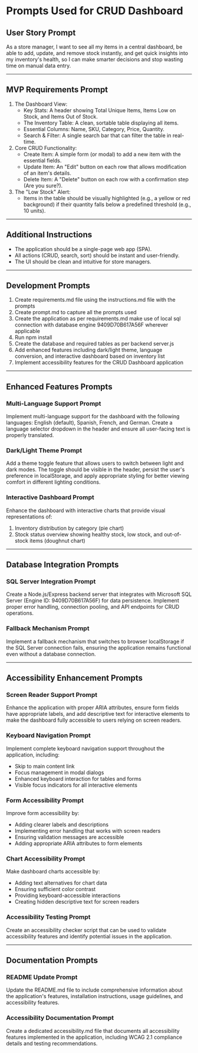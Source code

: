 # Prompts Used for CRUD Dashboard

## User Story Prompt

As a store manager, I want to see all my items in a central dashboard, be able to add, update, and remove stock instantly, and get quick insights into my inventory's health, so I can make smarter decisions and stop wasting time on manual data entry.

---

## MVP Requirements Prompt

1. The Dashboard View:
   - Key Stats: A header showing Total Unique Items, Items Low on Stock, and Items Out of Stock.
   - The Inventory Table: A clean, sortable table displaying all items.
   - Essential Columns: Name, SKU, Category, Price, Quantity.
   - Search & Filter: A single search bar that can filter the table in real-time.
2. Core CRUD Functionality:
   - Create Item: A simple form (or modal) to add a new item with the essential fields.
   - Update Item: An "Edit" button on each row that allows modification of an item's details.
   - Delete Item: A "Delete" button on each row with a confirmation step (Are you sure?).
3. The "Low Stock" Alert:
   - Items in the table should be visually highlighted (e.g., a yellow or red background) if their quantity falls below a predefined threshold (e.g., 10 units).

---

## Additional Instructions

- The application should be a single-page web app (SPA).
- All actions (CRUD, search, sort) should be instant and user-friendly.
- The UI should be clean and intuitive for store managers.

---

## Development Prompts

1. Create requirements.md file using the instructions.md file with the prompts
2. Create prompt.md to capture all the prompts used
3. Create the application as per requirements.md make use of local sql connection with database engine 9409D70B617A56F wherever applicable
4. Run npm install
5. Create the database and required tables as per backend server.js
6. Add enhanced features including dark/light theme, language conversion, and interactive dashboard based on inventory list
7. Implement accessibility features for the CRUD Dashboard application

---

## Enhanced Features Prompts

### Multi-Language Support Prompt
Implement multi-language support for the dashboard with the following languages: English (default), Spanish, French, and German. Create a language selector dropdown in the header and ensure all user-facing text is properly translated.

### Dark/Light Theme Prompt
Add a theme toggle feature that allows users to switch between light and dark modes. The toggle should be visible in the header, persist the user's preference in localStorage, and apply appropriate styling for better viewing comfort in different lighting conditions.

### Interactive Dashboard Prompt
Enhance the dashboard with interactive charts that provide visual representations of:
1. Inventory distribution by category (pie chart)
2. Stock status overview showing healthy stock, low stock, and out-of-stock items (doughnut chart)

---

## Database Integration Prompts

### SQL Server Integration Prompt
Create a Node.js/Express backend server that integrates with Microsoft SQL Server (Engine ID: 9409D70B617A56F) for data persistence. Implement proper error handling, connection pooling, and API endpoints for CRUD operations.

### Fallback Mechanism Prompt
Implement a fallback mechanism that switches to browser localStorage if the SQL Server connection fails, ensuring the application remains functional even without a database connection.

---

## Accessibility Enhancement Prompts

### Screen Reader Support Prompt
Enhance the application with proper ARIA attributes, ensure form fields have appropriate labels, and add descriptive text for interactive elements to make the dashboard fully accessible to users relying on screen readers.

### Keyboard Navigation Prompt
Implement complete keyboard navigation support throughout the application, including:
- Skip to main content link
- Focus management in modal dialogs
- Enhanced keyboard interaction for tables and forms
- Visible focus indicators for all interactive elements

### Form Accessibility Prompt
Improve form accessibility by:
- Adding clearer labels and descriptions
- Implementing error handling that works with screen readers
- Ensuring validation messages are accessible
- Adding appropriate ARIA attributes to form elements

### Chart Accessibility Prompt
Make dashboard charts accessible by:
- Adding text alternatives for chart data
- Ensuring sufficient color contrast
- Providing keyboard-accessible interactions
- Creating hidden descriptive text for screen readers

### Accessibility Testing Prompt
Create an accessibility checker script that can be used to validate accessibility features and identify potential issues in the application.

---

## Documentation Prompts

### README Update Prompt
Update the README.md file to include comprehensive information about the application's features, installation instructions, usage guidelines, and accessibility features.

### Accessibility Documentation Prompt
Create a dedicated accessibility.md file that documents all accessibility features implemented in the application, including WCAG 2.1 compliance details and testing recommendations.
